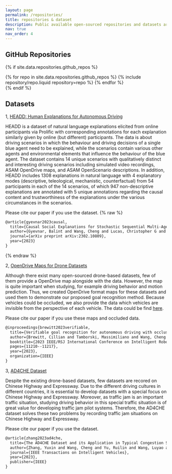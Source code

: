 ```yaml
---
layout: page
permalink: /repositories/
title: repositories & dataset
description: Public available open-sourced repositories and datasets are introduced here.
nav: true
nav_order: 4
---
```



## GitHub Repositories

{% if site.data.repositories.github_repos %}

<div class="repositories d-flex flex-wrap flex-md-row flex-column justify-content-between align-items-center">
  {% for repo in site.data.repositories.github_repos %}
    {% include repository/repo.liquid repository=repo %}
  {% endfor %}
</div>
{% endif %}


## Datasets

1, [HEADD: Human Explanations for Autonomous Driving](https://datashare.ed.ac.uk/handle/10283/8714)

HEADD is a dataset of natural language explanations elicited from online participants via Prolific with corresponding annotations for each explanation similarly given by online (but different) participants. The data is about driving scenarios in which the behaviour and driving decisions of a single blue agent need to be explained, while the scenarios contain various other agents and environmental elements that influence the behaviour of the blue agent. The dataset contains 14 unique scenarios with qualitatively distinct and interesting driving scenarios including simulated video recordings, ASAM OpenDrive maps, and ASAM OpenScenario descriptions. In addition, HEADD includes 1308 explanations in natural language with 4 explanatory modes (descriptive, teleological, mechanistic, counterfactual) from 54 participants in each of the 14 scenarios, of which 947 non-descriptive explanations are annotated with 5 unique annotations regarding the causal content and trustworthiness of the explanations under the various circumstances in the scenarios.

Please cite our paper if you use the dataset.
{% raw %}
```html
@article{gyevnar2023causal,
  title={Causal Social Explanations for Stochastic Sequential Multi-Agent Decision-Making},
  author={Gyevnar, Balint and Wang, Cheng and Lucas, Christopher G and Cohen, Shay B and Albrecht, Stefano V},
  journal={arXiv preprint arXiv:2302.10809},
  year={2023}
}
```
{% endraw %}

2, [OpenDrive Maps for Drone Datasets](https://github.com/ChengWang2018/OpenDrive_Drone_Dataset)

Although there exist many open-sourced drone-based datasets, few of them provide a OpenDrive map alongside with the data. However, the map is quite important when studying, for example driving behavior and motion prediction. Thus, we created OpenDrive format maps for these datasets and used them to demonstrate our proposed goal recognition method. Because vehicles could be occluded, we also provide the data which vehicles are invisible from the perspective of each vehicle. The data could be find [here](https://datashare.ed.ac.uk/handle/10283/4480). 

Please cite our paper if you use these maps and occluded data.
```html
@inproceedings{brewitt2023verifiable,
  title={Verifiable goal recognition for autonomous driving with occlusions},
  author={Brewitt, Cillian and Tamborski, Massimiliano and Wang, Cheng and Albrecht, Stefano V},
  booktitle={2023 IEEE/RSJ International Conference on Intelligent Robots and Systems (IROS)},
  pages={11210--11217},
  year={2023},
  organization={IEEE}
}
```


3, [AD4CHE Dataset](https://auto.dji.com/ad4che-dataset)

Despite the existing drone-based datasets, few datasets are recored on Chinese Highway and Expressway. Due to the different driving cultures in different countries, it is essential to develop datasets with a special focus on Chinese Highway and Expressway. Moreover, as traffic jam is an important traffic situation, studying driving behavior in this special traffic situation is of great value for developing traffic jam pilot systems. Therefore, the AD4CHE dataset solves these two problems by recording traffic jam situations on Chinese Highway and Expressway.

Please cite our paper if you use the dataset.
```html
@article{zhang2023ad4che,
  title={The AD4CHE Dataset and its Application in Typical Congestion Scenarios of Traffic Jam Pilot Systems},
  author={Zhang, Yuxin and Wang, Cheng and Yu, Ruilin and Wang, Luyao and Quan, Wei and Gao, Yang and Li, Pengfei},
  journal={IEEE Transactions on Intelligent Vehicles},
  year={2023},
  publisher={IEEE}
}
```  




